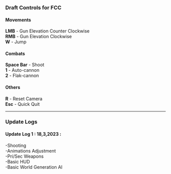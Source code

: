 <h3>Draft Controls for FCC</h3>

<h4>Movements</h4>
<b>LMB</b> - Gun Elevation Counter Clockwise <br>
<b>RMB</b> - Gun Elevation Clockwise <br>
<b>W</b> - Jump <br>

<h4>Combats</h4>
<b>Space Bar</b> - Shoot <br>
<b>1</b> - Auto-cannon<br>
<b>2</b> - Flak-cannon<br>

<h4>Others</h4>
<b>R</b> - Reset Camera <br>
<b>Esc</b> - Quick Quit<br>

<hr>

<h3>Update Logs</h3>

<h4>Update Log 1 : 18,3,2023 :</h4>
-Shooting <br>
-Animations Adjustment <br>
-Pri/Sec Weapons <br>
-Basic HUD <br>
-Basic World Generation AI <br>
